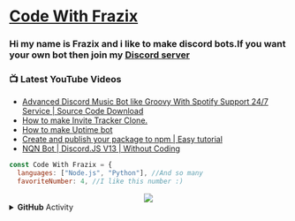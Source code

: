 # [Code With Frazix][youtube]
### Hi my name is Frazix and i like to make discord bots.If you want your own bot then join my [Discord server][Discord]

### 📺 Latest YouTube Videos

<!-- YOUTUBE:START -->
- [Advanced Discord Music Bot like Groovy  With Spotify Support 24/7 Service | Source Code Download](https://www.youtube.com/watch?v=X0HG7TCIiy4)
- [How to make Invite Tracker Clone.](https://www.youtube.com/watch?v=dJyJQy4LG-o)
- [How to make Uptime bot](https://www.youtube.com/watch?v=c5k2SYcqjUA)
- [Create and publish your package to npm |  Easy tutorial](https://www.youtube.com/watch?v=GfEZn3AE6KY)
- [NQN Bot | Discord.JS V13 | Without Coding](https://www.youtube.com/watch?v=WdhPPVpyzKw)
<!-- YOUTUBE:END -->

```js
const Code With Frazix = {
  languages: ["Node.js", "Python"], //And so many
  favoriteNumber: 4, //I like this number :)
  ```
 
<div align="center"><img src="https://github-profile-trophy.vercel.app/?username=Frazix12&theme=dracula"></div>
<details>
  <summary><b>GitHub</b> Activity</summary>  <img align="left" src="https://github-readme-stats.vercel.app/api?username=Frazix12&theme=tokyonight"><img align="right" src="https://github-readme-stats.vercel.app/api/top-langs/?username=Frazix12&theme=tokyonight&hide=batchfile">
</details>

[Discord]: https://dsc.gg/cwf/
[youtube]: https://www.youtube.com/channel/UCgiRfle1_JSaFV00XcUzfHQ/
